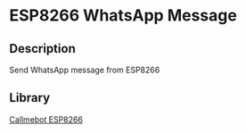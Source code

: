 # ESP8266 WhatsApp Message
## Description
Send WhatsApp message from ESP8266
## Library
[Callmebot ESP8266](https://github.com/hafidhh/Callmebot-ESP8266)
